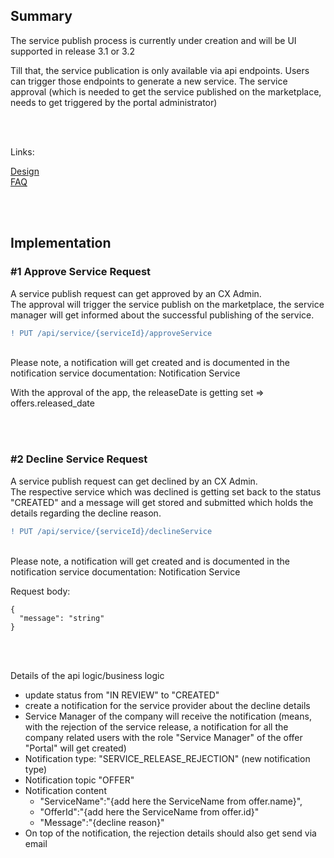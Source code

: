 ## Summary

The service publish process is currently under creation and will be UI supported in release 3.1 or 3.2

Till that, the service publication is only available via api endpoints. Users can trigger those endpoints to generate a new service. The service approval (which is needed to get the service published on the marketplace, needs to get triggered by the portal administrator)

<br>
<br>

Links:  

[Design](/docs/Service(s)/Release-Process/Design.md)  
[FAQ](/docs/Service(s)/Subscription/FAQ.md)

<br>
<br>

## Implementation

### #1 Approve Service Request

A service publish request can get approved by an CX Admin.  
The approval will trigger the service publish on the marketplace, the service manager will get informed about the successful publishing of the service.
<br>

```diff
! PUT /api/service/{serviceId}/approveService
```

<br>
Please note, a notification will get created and is documented in the notification service documentation: Notification Service

<br>

With the approval of the app, the releaseDate is getting set => offers.released_date

<br>
<br>

### #2 Decline Service Request
A service publish request can get declined by an CX Admin.  
The respective service which was declined is getting set back to the status "CREATED" and a message will get stored and submitted which holds the details regarding the decline reason.
<br>

```diff
! PUT /api/service/{serviceId}/declineService
```

<br>
Please note, a notification will get created and is documented in the notification service documentation: Notification Service

<br>

Request body:
<br>

    {
      "message": "string"
    }

<br>
<br>

Details of the api logic/business logic

* update status from "IN REVIEW" to "CREATED"
* create a notification for the service provider about the decline details
* Service Manager of the company will receive the notification (means, with the rejection of the service release, a notification for all the company related users with the role "Service Manager" of the offer "Portal" will get created)
* Notification type: "SERVICE_RELEASE_REJECTION" (new notification type)
* Notification topic "OFFER"
* Notification content
  * "ServiceName":"{add here the ServiceName from offer.name}",
  * "OfferId":"{add here the ServiceName from offer.id}"
  * "Message":"{decline reason}"
* On top of the notification, the rejection details should also get send via email

<br>
<br>
